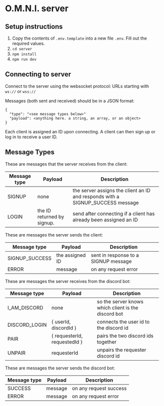 # O.M.N.I. server

## Setup instructions

1. Copy the contents of `.env.template` into a new file `.env`. Fill out the
   required values.
2. `cd server`
3. `npm install`
4. `npm run dev`

## Connecting to server

Connect to the server using the websocket protocol: URLs starting with `ws://`
or `wss://`

Messages (both sent and received) should be in a JSON format:

```
{
  "type": "<see message types below>"
  "payload": <anything here. a string, an array, or an object>
}
```

Each client is assigned an ID upon connecting. A client can then sign up or log
in to receive a user ID.

## Message Types

These are messages that the server receives from the client:

| Message type | Payload                    | Description                                                                    |
| ------------ | -------------------------- | ------------------------------------------------------------------------------ |
| SIGNUP       | none                       | the server assigns the client an ID and responds with a SIGNUP_SUCCESS message |
| LOGIN        | the ID returned by signup. | send after connecting if a client has already been assigned an ID              |

These are messages the server sends the client:

| Message type   | Payload         | Description                          |
| -------------- | --------------- | ------------------------------------ |
| SIGNUP_SUCCESS | the assigned ID | sent in response to a SIGNUP message |
| ERROR          | message         | on any request error                 |

These are messages the server receives from the discord bot:

| Message type  | Payload                      | Description                                         |
| ------------- | ---------------------------- | --------------------------------------------------- |
| I_AM_DISCORD  | none                         | so the server knows which client is the discord bot |
| DISCORD_LOGIN | { userId, discordId }        | connects the user id to the discord id              |
| PAIR          | { requesterId, requestedId } | pairs the two discord ids together                  |
| UNPAIR        | requesterId                  | unpairs the requester discord id                    |

These are messages the server sends the discord bot:

| Message type | Payload | Description            |
| ------------ | ------- | ---------------------- |
| SUCCESS      | message | on any request success |
| ERROR        | message | on any request error   |
